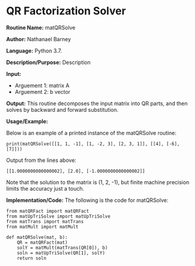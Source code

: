 # QR Factorization Solver

**Routine Name:**           matQRSolve

**Author:** Nathanael Barney

**Language:** Python 3.7.

**Description/Purpose:** Description

**Input:** 
* Arguement 1: matrix A
* Arguement 2: b vector

**Output:** This routine decomposes the input matrix into QR parts, and then solves by backward and forward substitution.

**Usage/Example:**

Below is an example of a printed instance of the matQRSolve routine:

```
print(matQRSolve([[1, 1, -1], [1, -2, 3], [2, 3, 1]], [[4], [-6], [7]]))
```

Output from the lines above:

```
[[1.0000000000000002], [2.0], [-1.0000000000000002]]
```

Note that the solution to the matrix is (1, 2, -1), but finite machine precision limits the accuracy just a touch.

**Implementation/Code:** The following is the code for matQRSolve:

```
from matQRFact import matQRFact
from matUpTriSolve import matUpTriSolve
from matTrans import matTrans
from matMult import matMult

def matQRSolve(mat, b):
    QR = matQRFact(mat)
    solY = matMult(matTrans(QR[0]), b)
    soln = matUpTriSolve(QR[1], solY)
    return soln
```
